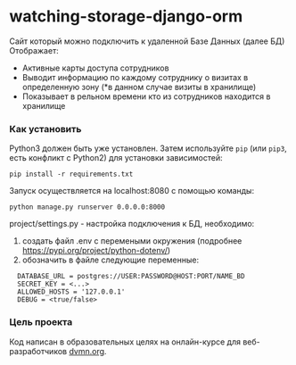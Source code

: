 # watching-storage-django-orm

Сайт который можно подключить к удаленной Базе Данных (далее БД)  
Отображает:  
* Активные карты доступа сотрудников
* Выводит информацию по каждому сотруднику о визитах в определенную зону (*в данном случае визиты в хранилище)  
* Показывает в рельном времени кто из сотрудников находится в хранилище

### Как установить


Python3 должен быть уже установлен. 
Затем используйте `pip` (или `pip3`, есть конфликт с Python2) для установки зависимостей:
```
pip install -r requirements.txt
```

Запуск осуществляется на localhost:8080 с помощью команды:  
```
python manage.py runserver 0.0.0.0:8000
```

project/settings.py - настройка подключения к БД, необходимо:  
1.    создать файл .env с перемеными окружения (подробнее https://pypi.org/project/python-dotenv/)
2.    обозначить в файле следующие переменные:  
```
  DATABASE_URL = postgres://USER:PASSWORD@HOST:PORT/NAME_BD
  SECRET_KEY = <...>
  ALLOWED_HOSTS = '127.0.0.1'
  DEBUG = <true/false>
```

### Цель проекта

Код написан в образовательных целях на онлайн-курсе для веб-разработчиков [dvmn.org](https://dvmn.org/).

